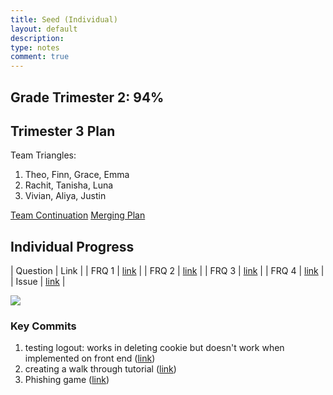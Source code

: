 ```yaml
---
title: Seed (Individual)
layout: default
description: 
type: notes
comment: true
---
```


## Grade Trimester 2: 94%

## Trimester 3 Plan

Team Triangles:
1. Theo, Finn, Grace, Emma
2. Rachit, Tanisha, Luna
3. Vivian, Aliya, Justin

[Team Continuation](https://github.com/Codemaxxers/Issues/issues/42)
[Merging Plan](https://github.com/Codemaxxers/Issues/issues/45)

## Individual Progress

| Question | Link |
| FRQ 1 | [link](https://gwang1224.github.io/Graces-Blog/2024/02/24/2015frq1_IPYNB_2_.html) | 
| FRQ 2 | [link](https://gwang1224.github.io/Graces-Blog/2024/02/24/2015frq2_IPYNB_2_.html) | 
| FRQ 3 | [link](https://gwang1224.github.io/Graces-Blog/2024/02/24/2015frq3_IPYNB_2_.html) | 
| FRQ 4 | [link](https://gwang1224.github.io/Graces-Blog/2024/02/24/2015frq4_IPYNB_2_.html) | 
| Issue | [link](https://github.com/gwang1224/Graces-Blog/issues/7) |

![](https://cdn.discordapp.com/attachments/879557685253664768/1215023302616023090/Screenshot_2024-03-06_at_11.48.25_AM.png?ex=65fb3da1&is=65e8c8a1&hm=f513c8f2be632c3f9967f145bf5011a6ffbc7f242391a2d3e3ab356188c77ddc&)

### Key Commits

1. testing logout: works in deleting cookie but doesn't work when implemented on front end ([link](https://github.com/GAVE-CSA/GAVE-backend-v3/commit/bd4b5247fb6804993c6fd4f1f73ca09c1abce32e))
2. creating a walk through tutorial ([link](https://github.com/GAVE-CSA/GAVE-frontend/commit/d87e6cd62c169f89e0ef7ffea1117a3776f2a036))
3. Phishing game ([link](https://github.com/GAVE-CSA/GAVE-frontend/commit/b6e0836f6ff88606eb1a42e98d835941e4d68ad0))